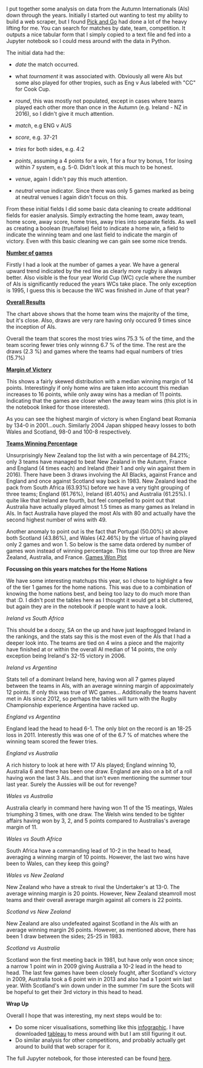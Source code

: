 I put together some analysis on data from the Autumn Internationals (AIs) down through the years. Initially I started out wanting to test my ability to build a web scraper, but I found [Pick and Go](http://www.lassen.co.nz/pickandgo.php) had done a lot of the heavy lifting for me. You can search for matches by date, team, competition. It outputs a nice tabular form that I simply copied to a text file and fed into a Jupyter notebook so I could mess around with the data in Python. 

The initial data had the: 

* *date* the match occurred.

* what *tournament* it was associated with. Obviously all were AIs but some also played for other tropies, such as Eng v Aus labeled with "CC" for Cook Cup.
* *round*, this was mostly not populated, except in cases where teams played each other more than once in the Autumn (e.g. Ireland - NZ in 2016), so I didn't give it much attention.
* *match*, e.g ENG v AUS
* *score*, e.g. 37-21
* *tries* for both sides, e.g. 4:2
* *points*, assuming a 4 points for a win, 1 for a four try bonus, 1 for losing within 7 system, e.g. 5-0. Didn't look at this much to be honest.
* *venue*, again I didn't pay this much attention.
* *neutral* venue indicator. Since there was only 5 games marked as being at neutral venues I again didn't focus on this. 

From these initial fields I did some basic data cleaning to create additional fields for easier analysis. Simply extracting the home team, away team, home score, away score, home tries, away tries into separate fields. As well as creating a boolean (true/false) field to indicate a home win, a field to indicate the winning team and one last field to indicate the margin of victory. Even with this basic cleaning we can gain see some nice trends. 

[**Number of games** ](http://i.imgur.com/w2efvUY.png)

Firstly I had a look at the number of games a year. We have a general upward trend indicated by the red line as clearly more rugby is always better. Also visible is the four year World Cup (WC) cycle where the number of AIs is significantly reduced the years WCs take place. The only exception is 1995, I guess this is because the WC was finished in June of that year? 

[**Overall Results**](http://i.imgur.com/tlLz0jb.png)

The chart above shows that the home team wins the majority of the time, but it's close. Also, draws are very rare having only  occured 9 times since the inception of AIs. 

Overall the team that scores the most tries wins 75.3 % of the time, and the team scoring fewer tries only winnng 6.7 % of the time. The rest are the  draws (2.3 %) and games where the teams had equal numbers of tries (15.7%) 

[**Margin of Victory**](http://i.imgur.com/E5yc5wF.png)

This shows a fairly skewed distribution with a median winning margin of 14 points. Interestingly if only home wins are taken into account this median increases to 16 points, while only away wins has a median of 11 points. Indicating that the games are closer  when the away team wins (this plot is in the notebook linked for those interested).

As you can see the highest margin of victory is when England beat Romania by 134-0 in 2001...ouch. Similarly 2004 Japan shipped heavy losses to both Wales and Scotland, 98-0 and 100-8 respectively. 

[**Teams Winning Percentage**](http://i.imgur.com/kZYXc1n.png)

Unsurprisingly New Zealand top the list with a win percentage of 84.21%; only 3 teams have managed to beat New Zealand in the Autumn, France and England (4 times each) and Ireland (their 1 and only win against them in 2016). There have been 3 draws involving the All Blacks, against France and England and once against Scotland way back in 1983. New Zealand lead the pack from South Africa (63.93%) before we have a very tight grouping of three teams; England (61.76%), Ireland (61.40%) and Australia (61.25%). I quite like that Ireland are fourth, but feel compelled to point out that Australia have actually played almost 1.5 times as many games as Ireland in AIs. In fact Australia have played the most AIs with 80 and actually have the second highest number of wins with 49. 

Another anomaly to point out is the fact that Portugal (50.00%) sit above both Scotland (43.86%), and Wales (42.46%) by the virtue of having played only 2 games and won 1. So below is the same data ordered by number of games won instead of winning percentage. This time our top three are New Zealand, Australia, and France. 
[Games Won Plot](http://i.imgur.com/s796u3d.png)
 

**Focussing on this years matches for the Home Nations**

We have some interesting matchups this year, so I chose to highlight a few of the tier 1 games for the home nations. This was due to a combination of knowing the home nations best, and being too lazy to do much more than that :D. I didn't post the tables here as I thought it would get a bit cluttered, but again they are in the notebook if people want to have a look. 

*Ireland vs South Africa* 

This should be a doozy, SA on the up and have just leapfrogged Ireland in the rankings, and the stats say this is the most even of the AIs that I had a deeper look into. The teams are tied on 4 wins a piece and the majority have finished at or within the overall AI median of 14 points, the only exception being Ireland's 32-15 victory in 2006.

*Ireland vs Argentina*

Stats tell of a dominant Ireland here, having won all 7 games played between the teams in AIs, with an average winning margin of appoximately 12 points. If only this was true of WC games... Additionally the teams havent met in AIs since 2012, so perhaps the tables will turn with the Rugby Championship experience Argentina have racked up. 

*England vs Argentina* 

England lead the head to head 6-1. The only blot on the record is an 18-25 loss in 2011. Interestly this was one of of the 6.7 % of matches where the winning team scored the fewer tries. 

*England vs Australia*

A rich history to look at here with 17 AIs played; England winning 10, Australia 6 and there has been one draw. England are also on a bit of a roll having won the last 3 AIs...and that isn't even mentioning the summer tour last year. Surely the Aussies will be out for revenge? 

*Wales vs Australia*

Australia clearly in command here having won 11 of the 15 meatings, Wales triumphing 3 times, with one draw. The Welsh wins tended to be tighter affairs having won by 3, 2, and 5 points compared to Australias's average margin of 11. 

*Wales vs South Africa*

South Africa have a commanding lead of 10-2 in the head to head, averaging a winning margin of 10 points. However, the last two wins have been to Wales, can they keep this going? 

*Wales vs New Zealand*

New Zealand who have a streak to rival the Undertaker's at 13-0. The average winning margin is 20 points. However, New Zealand steamroll most teams and their overall average margin against all comers is 22 points. 

*Scotland vs New Zealand*

New Zealand are also undefeated against Scotland in the AIs with an average winning margin 26 points. However, as mentioned above, there has been 1 draw between the sides; 25-25 in 1983.

*Scotland vs Australia*

Scotland won the first meeting back in 1981, but have only won once since; a narrow 1 point win in 2009 giving Australia a 10-2 lead in the head to head. The last few games have been closely fought, after Scotland's victory in 2009, Australia took a 6 point win in 2013 and also had a 1 point win last year. With Scotland's win down under in the summer I'm sure the Scots will be hopeful to get their 3rd victory in this head to head. 

**Wrap Up**

Overall I hope that was interesting, my next steps would be to:

* Do some nicer visualisations, something like this [infographic](http://www.ruggerblogger.co.nz/?p=3249). I have downloaded [tableau](https://www.tableau.com/) to mess around with but I am still figuring it out. 
* Do similar analysis for other competitions, and probably actually get around to build that web scraper for it. 

The full Jupyter notebook, for those interested can be found [here](http://nbviewer.jupyter.org/github/gpmurphy7/Rugby_analysis/blob/master/Autumn_International_Analysis/Autum_Internationals_First_Look.ipynb?flush_cache=true). 